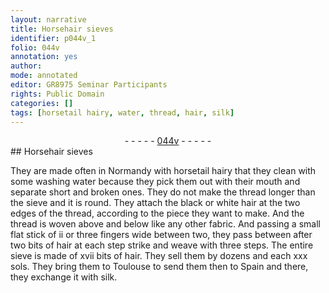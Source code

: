 ```yaml
---
layout: narrative
title: Horsehair sieves
identifier: p044v_1
folio: 044v
annotation: yes
author:
mode: annotated
editor: GR8975 Seminar Participants
rights: Public Domain
categories: []
tags: [horsetail hairy, water, thread, hair, silk]
---
```


 <div class="folio" align="center">- - - - - <a href="http://gallica.bnf.fr/ark:/12148/btv1b10500001g/f94.image" target="_blank">044v</a> - - - - - </div>      
## Horsehair sieves

 
They are made often in <span class="place">Normandy</span> with <span class="material">horsetail hairy</span> that they clean with some washing <span class="material">water</span> because they pick them out with their mouth and separate short and broken ones. They do not make the <span class="material">thread</span> longer than the <span class="tool">sieve</span> and it is round. They attach the black or white <span class="material">hair</span> at the two edges of the thread, according to the piece they want to make. And the thread is woven above and below like any other fabric. And passing a small flat <span class="tool">stick</span> of ii or three fingers wide between two, they pass between after two bits of hair at each step strike and weave with three steps. The entire sieve is made of xvii bits of hair. They sell them by dozens and each xxx sols. They bring them to <span class="place">Toulouse</span> to send them then to <span class="place">Spain</span> and there, they exchange it with <span class="material">silk</span>.
 